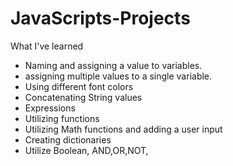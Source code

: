 # JavaScripts-Projects
What I've learned
  - Naming and assigning a value to variables.
  - assigning multiple values to a single variable.
  - Using different font colors
  - Concatenating String values
  - Expressions
  - Utilizing functions
  - Utilizing Math functions and adding a user input
  - Creating dictionaries
  - Utilize Boolean, AND,OR,NOT,
